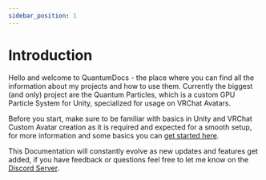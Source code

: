 ```yaml
---
sidebar_position: 1
---
```


# Introduction

Hello and welcome to QuantumDocs - the place where you can find all the information about my projects and how to use them.
Currently the biggest (and only) project are the Quantum Particles, which is a custom GPU Particle System for Unity, specialized for usage on VRChat Avatars.

Before you start, make sure to be familiar with basics in Unity and VRChat Custom Avatar creation as it is required and expected for a smooth setup, for more information and some basics you can [get started here](https://creators.vrchat.com/sdk/).

This Documentation will constantly evolve as new updates and features get added, if you have feedback or questions feel free to let me know on the [Discord Server](https://discord.gg/Va5VPev).

